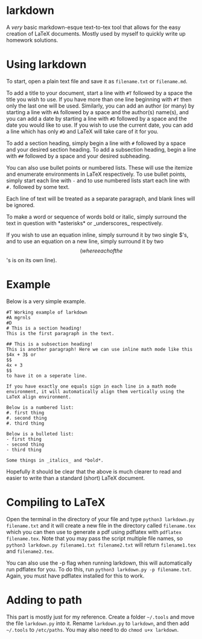 # larkdown
A _very_ basic markdown-esque text-to-tex tool that allows for the easy creation of LaTeX documents. Mostly used by myself to quickly write up homework solutions.

# Using larkdown
To start, open a plain text file and save it as `filename.txt` or `filename.md`.

To add a title to your document, start a line with `#T` followed by a space the title you wish to use. If you have more than one line beginning with `#T` then only the last one will be used. Similarly, you can add an author (or many) by starting a line with `#A` followed by a space and the author(s) name(s), and you can add a date by starting a line with `#D` followed by a space and the date you would like to use. If you wish to use the current date, you can add a line which has only `#D` and LaTeX will take care of it for you.

To add a section heading, simply begin a line with `#` followed by a space and your desired section heading. To add a subsection heading, begin a line with `##` followed by a space and your desired subheading.

You can also use bullet points or numbered lists. These will use the itemize and enumerate environments in LaTeX respectively. To use bullet points, simply start each line with `-` and to use numbered lists start each line with `#.` followed by some text.

Each line of text will be treated as a separate paragraph, and blank lines will be ignored.

To make a word or sequence of words bold or italic, simply surround the text in question with \*asterisks\* or \_underscores\_ respectively. 

If you wish to use an equation inline, simply surround it by two single $'s, and to use an equation on a new line, simply surround it by two $$ (where each of the $$'s is on its own line).

# Example
Below is a very simple example.
```
#T Working example of larkdown
#A mgrnls
#D
# This is a section heading!
This is the first paragraph in the text.

## This is a subsection heading!
This is another paragraph! Here we can use inline math mode like this $4x + 3$ or
$$
4x + 3
$$
to have it on a seperate line.

If you have exactly one equals sign in each line in a math mode environment, it will automatically align them vertically using the LaTeX align environment.

Below is a numbered list:
#. first thing
#. second thing 
#. third thing

Below is a bulleted list:
- first thing
- second thing
- third thing

Some things in _italics_ and *bold*.
```
Hopefully it should be clear that the above is much clearer to read and easier to write than a standard (short) LaTeX document.

# Compiling to LaTeX
Open the terminal in the directory of your file and type `python3 larkdown.py filename.txt` and it will create a new file in the directory called `filename.tex` which you can then use to generate a pdf using pdflatex with `pdflatex filename.tex`. Note that you may pass the script multiple file names, so `python3 larkdown.py filename1.txt filename2.txt` will return `filename1.tex` and `filename2.tex`.

You can also use the -p flag when running larkdown, this will automatically run pdflatex for you. To do this, run `python3 larkdown.py -p filename.txt`. Again, you must have pdflatex installed for this to work.

# Adding to path
This part is mostly just for my reference. Create a folder `~/.tools` and move the file `larkdown.py` into it. Rename `larkdown.py` to `larkdown`, and then add `~/.tools` to `/etc/paths`. You may also need to do `chmod u+x larkdown`.
